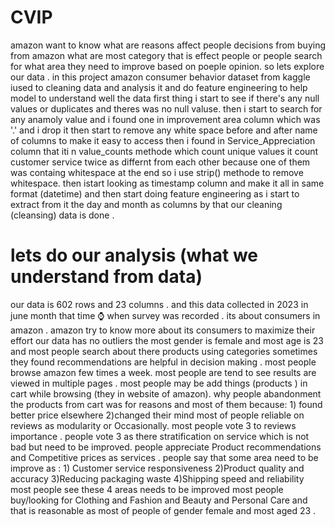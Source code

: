 # CVIP
amazon want to know what are reasons affect people decisions from buying from amazon what are most category that is effect people or people search for what area they need to improve 
based on poeple opinion.
so lets explore our data .
in this project amazon consumer behavior dataset from kaggle iused to cleaning data and analysis it and do feature engineering to help model to understand well the data 
first thing i start to see if there's any null values or duplicates and theres was no null valuse.
then i start to search for any anamoly value and i found one in improvement area column which was '.' and i drop it 
then start to remove any white space before and after name of columns to make it easy to access 
then i found in Service_Appreciation column that iti n  value_counts methode which count unique values it count customer service  twice as differnt from each other because one of them was containg whitespace 
at the end so i use strip() methode to remove whitespace.
then istart looking as timestamp column and make it all in same format (datetime) and then start doing feature engineering as i start to extract from it the day and month as columns 
by that our cleaning (cleansing) data is done .
# lets do our analysis (what we understand from data)
our data is 602 rows and 23 columns .
and this data collected in 2023 in june month that time ⌚ when survey was recorded .
its about consumers in amazon .
amazon try to know more about its consumers to maximize their effort 
our data has no outliers 
the most gender is female and most age is 23 and most people search about there products using categories
sometimes they found recommendations are helpful in decision making .
most people browse amazon few times a week.
most people are tend to see  results are viewed in multiple pages .
most people may be add things (products ) in cart while browsing (they in website of amazon).
why people abandonment the products from cart was for reasons and most of them because: 1) found better price elsewhere  2)changed their mind 
most of people reliable on reviews as modularity or Occasionally.
most people vote 3 to reviews importance .
people vote 3 as there stratification on service which is not bad but need to be improved.
people appreciate Product recommendations and Competitive prices as services .
people say that some area need to be improve as : 1) Customer service responsiveness
                                                  2)Product quality and accuracy 
                                                  3)Reducing packaging waste 
                                                  4)Shipping speed and reliability
most people see these 4 areas needs to be improved
most people buy/looking for Clothing and Fashion and Beauty and Personal Care and that is reasonable as most of people of gender female and most aged 23 .


 
 

